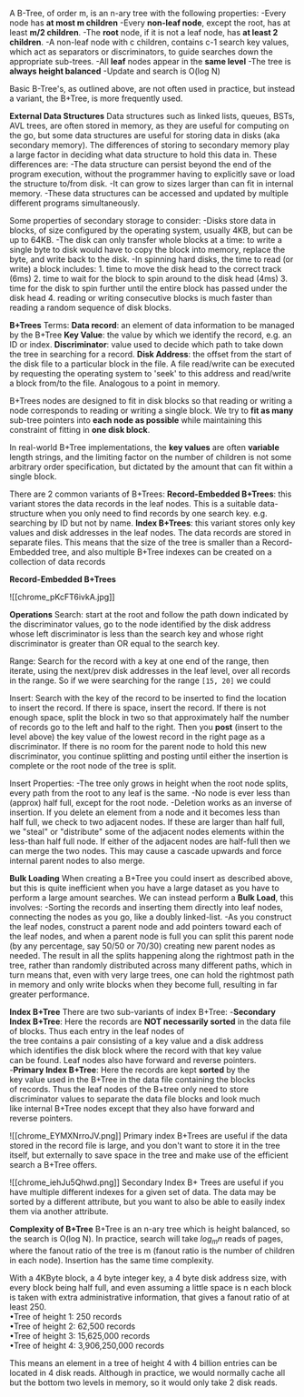 A B-Tree, of order m, is an n-ary tree with the following properties:
	-Every node has **at most m children**
	-Every **non-leaf node**, except the root, has at least **m/2 children**.
	-The **root** node, if it is not a leaf node, has **at least 2 children**.
	-A non-leaf node with c children, contains c-1 search key values, which act as separators or discriminators, to guide searches down the appropriate sub-trees.
	-All **leaf** nodes appear in the **same level**
	-The tree is **always height balanced**
	-Update and search is O(log N)

Basic B-Tree's, as outlined above, are not often used in practice, but instead a variant, the B+Tree, is more frequently used.

**External Data Structures**
Data structures such as linked lists, queues, BSTs, AVL trees, are often stored in memory, as they are useful for computing on the go, but some data structures are useful for storing data in disks (aka secondary memory). The differences of storing to secondary memory play a large factor in deciding what data structure to hold this data in. These differences are:
	-The data structure can persist beyond the end of the program execution, without the programmer having to explicitly save or load the structure to/from disk.
	-It can grow to sizes larger than can fit in internal memory.
	-These data structures can be accessed and updated by multiple different programs simultaneously. 

Some properties of secondary storage to consider:
	-Disks store data in blocks, of size configured by the operating system, usually 4KB, but can be up to 64KB.
	-The disk can only transfer whole blocks at a time: to write a single byte to disk would have to copy the block into memory, replace the byte, and write back to the disk.
	-In spinning hard disks, the time to read (or write) a block includes:
		1. time to move the disk head to the correct track (6ms)
		2. time to wait for the block to spin around to the disk head (4ms)
		3. time for the disk to spin further until the entire block has passed under the disk head
		4. reading or writing consecutive blocks is much faster than reading a random sequence of disk blocks.

**B+Trees**
Terms:
	**Data record**: an element of data information to be managed by the B+Tree
	**Key Value**: the value by which we identify the record, e.g. an ID or index.
	**Discriminator**: value used to decide which path to take down the tree in searching for a record.
	**Disk Address**: the offset from the start of the disk file to a particular block in the file. A file read/write can be executed by requesting the operating system to 'seek' to this address and read/write a block from/to the file. Analogous to a point in memory.

B+Trees nodes are designed to fit in disk blocks so that reading or writing a node corresponds to reading or writing a single block. We try to **fit as many** sub-tree pointers into **each node as possible** while maintaining this constraint of fitting in **one disk block**. 

In real-world B+Tree implementations, the **key values** are often **variable** length strings, and the limiting factor on the number of children is not some arbitrary order specification, but dictated by the amount that can fit within a single block.

There are 2 common variants of B+Trees:
	**Record-Embedded B+Trees**: this variant stores the data records in the leaf nodes. This is a suitable data-structure when you only need to find records by one search key. e.g. searching by ID but not by name.
	**Index B+Trees**: this variant stores only key values and disk addresses in the leaf nodes. The data records are stored in separate files. This means that the size of the tree is smaller than a Record-Embedded tree, and also multiple B+Tree indexes can be created on a collection of data records

**Record-Embedded B+Trees**

![[chrome_pKcFT6ivkA.jpg]]

**Operations**
Search: start at the root and follow the path down indicated by the discriminator values, go to the node identified by the disk address whose left discriminator is less than the search key and whose right discriminator is greater than OR equal to the search key.

Range: Search for the record with a key at one end of the range, then iterate, using the next/prev disk addresses in the leaf level, over all records in the range. So if we were searching for the range `[15, 20]` we could 

Insert: Search with the key of the record to be inserted to find the location to insert the record. If there is space, insert the record. If there is not enough space, split the block in two so that approximately half the number of records go to the left and half to the right. Then you **post** (insert to the level above) the key value of the lowest record in the right page as a discriminator. If there is no room for the parent node to hold this new discriminator, you continue splitting and posting until either the insertion is complete or the root node of the tree is split.

Insert Properties: 
	-The tree only grows in height when the root node splits, every path from the root to any leaf is the same.
	-No node is ever less than (approx) half full, except for the root node.
	-Deletion works as an inverse of insertion. If you delete an element from a node and it becomes less than half full, we check to two adjacent nodes. If these are larger than half full, we "steal" or "distribute" some of the adjacent nodes elements within the less-than half full node. If either of the adjacent nodes are half-full then we can merge the two nodes. This may cause a cascade upwards and force internal parent nodes to also merge.

**Bulk Loading**
When creating a B+Tree you could insert as described above, but this is quite inefficient when you have a large dataset as you have to perform a large amount searches. We can instead perform a **Bulk Load**, this involves:
	-Sorting the records and inserting them directly into leaf nodes, connecting the nodes as you go, like a doubly linked-list.
	-As you construct the leaf nodes, construct a parent node and add pointers toward each of the leaf nodes, and when a parent node is full you can split this parent node (by any percentage, say 50/50 or 70/30) creating new parent nodes as needed.
The result in all the splits happening along the rightmost path in the tree, rather than randomly distributed across many different paths, which in turn means that, even with very large trees, one can hold the rightmost path in memory and only write blocks when they become full, resulting in far greater performance.

**Index B+Tree**
There are two sub-variants of index B+Tree:
	-**Secondary Index B+Tree**: Here the records are **NOT necessarily
	sorted** in the data file of blocks. Thus each entry in the leaf nodes of  
	the tree contains a pair consisting of a key value and a disk address  
	which identifies the disk block where the record with that key value  
	can be found. Leaf nodes also have forward and reverse pointers.  
	-**Primary Index B+Tree**: Here the records are kept **sorted** by the  
	key value used in the B+Tree in the data file containing the blocks  
	of records. Thus the leaf nodes of the B+tree only need to store  
	discriminator values to separate the data file blocks and look much  
	like internal B+Tree nodes except that they also have forward and  
	reverse pointers.

![[chrome_EYMXNrroJV.png]]
Primary index B+Trees are useful if the data stored in the record file is large, and you don't want to store it in the tree itself, but externally to save space in the tree and make use of the efficient search a B+Tree offers.

![[chrome_iehJu5Qhwd.png]]
Secondary Index B+ Trees are useful if you have multiple different indexes for a given set of data. The data may be sorted by a different attribute, but you want to also be able to easily index them via another attribute.

**Complexity of B+Tree**
B+Tree is an n-ary tree which is height balanced, so the search is O(log N).
In practice, search will take $log_{m}n$ reads of pages, where the fanout ratio of the tree is m (fanout ratio is the number of children in each node). Insertion has the same time complexity.

With a 4KByte block, a 4 byte integer key, a 4 byte disk address size, with every block being half full, and even assuming a little space is n each block is taken with extra administrative information, that gives a fanout ratio of at least 250.  
•Tree of height 1: 250 records  
•Tree of height 2: 62,500 records  
•Tree of height 3: 15,625,000 records  
•Tree of height 4: 3,906,250,000 records

This means an element in a tree of height 4 with 4 billion entries can be located in 4 disk reads. Although in practice, we would normally cache all but the bottom two levels in memory, so it would only take 2 disk reads.

